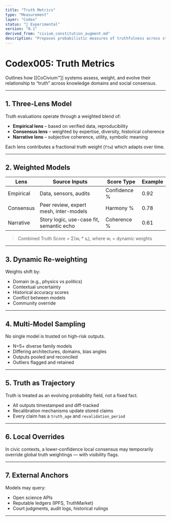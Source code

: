 ```yaml
---
title: "Truth Metrics"
type: "Measurement"
layer: "Codex"
status: "🔬 Experimental"
version: "0.1"
derived_from: "civium_constitution_augment.md"
description: "Proposes probabilistic measures of truthfulness across statements and actors."
---
```

<!--
metadata:
  id: codex005-truth-metrics
  derived_from: [1]
  status: active
-->

# Codex005: Truth Metrics

Outlines how [[CoCivium™]] systems assess, weight, and evolve their relationship to “truth” across knowledge domains and social consensus.

---

## 1. Three-Lens Model

Truth evaluations operate through a weighted blend of:

- **Empirical lens** – based on verified data, reproducibility
- **Consensus lens** – weighted by expertise, diversity, historical coherence
- **Narrative lens** – subjective coherence, utility, symbolic meaning

Each lens contributes a fractional truth weight (`ftw`) which adapts over time.

---

## 2. Weighted Models

| Lens        | Source Inputs                           | Score Type   | Example |
|-------------|------------------------------------------|--------------|---------|
| Empirical   | Data, sensors, audits                    | Confidence % | 0.92    |
| Consensus   | Peer review, expert mesh, inter-models   | Harmony %    | 0.78    |
| Narrative   | Story logic, use-case fit, semantic echo | Coherence %  | 0.61    |

> Combined Truth Score = Σ(wᵢ * sᵢ), where wᵢ = dynamic weights

---

## 3. Dynamic Re-weighting

Weights shift by:

- Domain (e.g., physics vs politics)
- Contextual uncertainty
- Historical accuracy scores
- Conflict between models
- Community override

---

## 4. Multi-Model Sampling

No single model is trusted on high-risk outputs.

- N=5+ diverse family models
- Differing architectures, domains, bias angles
- Outputs pooled and reconciled
- Outliers flagged and retained

---

## 5. Truth as Trajectory

Truth is treated as an evolving probability field, not a fixed fact.

- All outputs timestamped and diff-tracked
- Recalibration mechanisms update stored claims
- Every claim has a `truth_age` and `revalidation_period`

---

## 6. Local Overrides

In civic contexts, a lower-confidence local consensus may temporarily override global truth weightings — with visibility flags.

---

## 7. External Anchors

Models may query:

- Open science APIs
- Reputable ledgers (IPFS, TruthMarket)
- Court judgments, audit logs, historical rulings

---

[tags]: # (truth evaluation scoring epistemology CoCivium™ AI consensus post-fact age)


